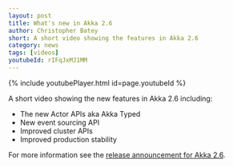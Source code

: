 ```yaml
---
layout: post
title: What's new in Akka 2.6
author: Christopher Batey
short: A short video showing the features in Akka 2.6
category: news
tags: [videos]
youtubeId: rIFqJxMJ1MM
---
```


{% include youtubePlayer.html id=page.youtubeId %}

A short video showing the new features in Akka 2.6 including:

* The new Actor APIs aka Akka Typed 
* New event sourcing API
* Improved cluster APIs
* Improved production stability

For more information see the [release announcement for Akka 2.6](https://akka.io/blog/news/2019/11/06/akka-2.6.0-released).
